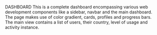DASHBOARD 
This is a complete dashboard encompassing various web development 
components like a sidebar, navbar and the main dashboard. 
The page makes use of color gradient, cards, profiles and progress bars. 
The main view contains a list of users, their country, level of usage and activity instance. 
